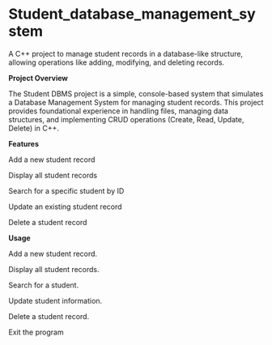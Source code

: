 # Student_database_management_system
A C++ project to manage student records in a database-like structure, allowing operations like adding, modifying, and deleting records.

**Project Overview**

The Student DBMS project is a simple, console-based system that simulates a Database Management System for managing student records. This project provides foundational experience in handling files, managing data structures, and implementing CRUD operations (Create, Read, Update, Delete) in C++.

**Features**

Add a new student record

Display all student records

Search for a specific student by ID

Update an existing student record

Delete a student record

**Usage**

Add a new student record.

Display all student records.

Search for a student.

Update student information.

Delete a student record.

Exit the program
